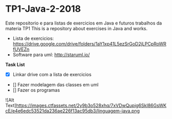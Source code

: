 # TP1-Java-2-2018

Este repositorio e para listas de exercicios em Java e futuros trabalhos da materia TP1
This is a repository about exercises in Java and works.

* Lista de exercicios: https://drive.google.com/drive/folders/1aY1xp41L5ezSrGoD2jLPCpRoWRfUVEZn
* Software para uml: http://staruml.io/

__Task List__

- [X] Linkar drive com a lista de exercicios 
- [] Fazer modelagem das classes em uml
- [] Fazer os programas 

![Alt Text]https://images.ctfassets.net/2y9b3o528xhq/7xVDwQupig6SkI86GsWKcE/e4e6edc53521da236ae226f13ac95db3/linguagem-java.png


